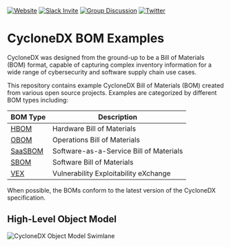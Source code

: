 [![Website](https://img.shields.io/badge/https://-cyclonedx.org-blue.svg)](https://cyclonedx.org/)
[![Slack Invite](https://img.shields.io/badge/Slack-Join-blue?logo=slack&labelColor=393939)](https://cyclonedx.org/slack/invite)
[![Group Discussion](https://img.shields.io/badge/discussion-groups.io-blue.svg)](https://groups.io/g/CycloneDX)
[![Twitter](https://img.shields.io/twitter/url/http/shields.io.svg?style=social&label=Follow)](https://twitter.com/CycloneDX_Spec)


# CycloneDX BOM Examples
CycloneDX was designed from the ground-up to be a Bill of Materials (BOM) format, capable of capturing complex inventory 
information for a wide range of cybersecurity and software supply chain use cases.

This repository contains example CycloneDX Bill of Materials (BOM) created from various open source projects. Examples 
are categorized by different BOM types including:

| BOM Type           | Description                             |
| ------------------ | --------------------------------------- |
| [HBOM](HBOM)       | Hardware Bill of Materials         |
| [OBOM](OBOM)       | Operations Bill of Materials            |
| [SaaSBOM](SaaSBOM) | Software-as-a-Service Bill of Materials |
| [SBOM](SBOM)       | Software Bill of Materials              |
| [VEX](VEX)         | Vulnerability Exploitability eXchange   |

When possible, the BOMs conform to the latest version of the CycloneDX specification.

## High-Level Object Model
![CycloneDX Object Model Swimlane](https://cyclonedx.org/theme/assets/images/CycloneDX-Object-Model-Swimlane.svg)
